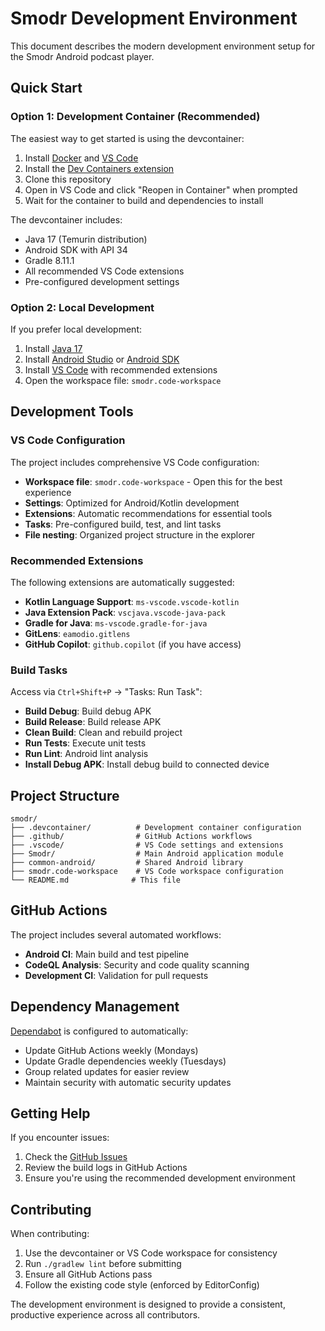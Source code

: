# Smodr Development Environment

This document describes the modern development environment setup for the Smodr Android podcast player.

## Quick Start

### Option 1: Development Container (Recommended)

The easiest way to get started is using the devcontainer:

1. Install [Docker](https://www.docker.com/) and [VS Code](https://code.visualstudio.com/)
2. Install the [Dev Containers extension](https://marketplace.visualstudio.com/items?itemName=ms-vscode-remote.remote-containers)
3. Clone this repository
4. Open in VS Code and click "Reopen in Container" when prompted
5. Wait for the container to build and dependencies to install

The devcontainer includes:
- Java 17 (Temurin distribution)
- Android SDK with API 34
- Gradle 8.11.1
- All recommended VS Code extensions
- Pre-configured development settings

### Option 2: Local Development

If you prefer local development:

1. Install [Java 17](https://adoptium.net/)
2. Install [Android Studio](https://developer.android.com/studio) or [Android SDK](https://developer.android.com/studio#cmdline-tools)
3. Install [VS Code](https://code.visualstudio.com/) with recommended extensions
4. Open the workspace file: `smodr.code-workspace`

## Development Tools

### VS Code Configuration

The project includes comprehensive VS Code configuration:

- **Workspace file**: `smodr.code-workspace` - Open this for the best experience
- **Settings**: Optimized for Android/Kotlin development
- **Extensions**: Automatic recommendations for essential tools
- **Tasks**: Pre-configured build, test, and lint tasks
- **File nesting**: Organized project structure in the explorer

### Recommended Extensions

The following extensions are automatically suggested:

- **Kotlin Language Support**: `ms-vscode.vscode-kotlin`
- **Java Extension Pack**: `vscjava.vscode-java-pack`
- **Gradle for Java**: `ms-vscode.gradle-for-java`
- **GitLens**: `eamodio.gitlens`
- **GitHub Copilot**: `github.copilot` (if you have access)

### Build Tasks

Access via `Ctrl+Shift+P` → "Tasks: Run Task":

- **Build Debug**: Build debug APK
- **Build Release**: Build release APK
- **Clean Build**: Clean and rebuild project
- **Run Tests**: Execute unit tests
- **Run Lint**: Android lint analysis
- **Install Debug APK**: Install debug build to connected device

## Project Structure

```
smodr/
├── .devcontainer/          # Development container configuration
├── .github/                # GitHub Actions workflows
├── .vscode/                # VS Code settings and extensions
├── Smodr/                  # Main Android application module
├── common-android/         # Shared Android library
├── smodr.code-workspace    # VS Code workspace configuration
└── README.md              # This file
```

## GitHub Actions

The project includes several automated workflows:

- **Android CI**: Main build and test pipeline
- **CodeQL Analysis**: Security and code quality scanning
- **Development CI**: Validation for pull requests

## Dependency Management

[Dependabot](https://github.com/dependabot) is configured to automatically:
- Update GitHub Actions weekly (Mondays)
- Update Gradle dependencies weekly (Tuesdays)
- Group related updates for easier review
- Maintain security with automatic security updates

## Getting Help

If you encounter issues:

1. Check the [GitHub Issues](https://github.com/cascadiacollections/smodr/issues)
2. Review the build logs in GitHub Actions
3. Ensure you're using the recommended development environment

## Contributing

When contributing:

1. Use the devcontainer or VS Code workspace for consistency
2. Run `./gradlew lint` before submitting
3. Ensure all GitHub Actions pass
4. Follow the existing code style (enforced by EditorConfig)

The development environment is designed to provide a consistent, productive experience across all contributors.